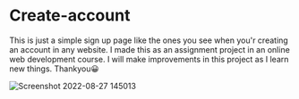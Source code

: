 # Create-account
This is just a simple sign up page like the ones you see when you'r creating an account in any website. I made this as an assignment project in an online web development course. I will make improvements in this project as I learn new things. Thankyou😀

![Screenshot 2022-08-27 145013](https://user-images.githubusercontent.com/69103769/187024286-268ae8a8-1317-4e60-9748-17a6d8694dc8.png)
